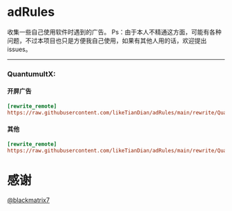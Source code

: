 # adRules

收集一些自己使用软件时遇到的广告。
Ps：由于本人不精通这方面，可能有各种问题，不过本项目也只是方便我自己使用，如果有其他人用的话，欢迎提出issues。

***

### QuantumultX:
#### 开屏广告
```ini
[rewrite_remote]
https://raw.githubusercontent.com/likeTianDian/adRules/main/rewrite/QuantumultX/startup.qxrewrite
```

#### 其他
```ini
[rewrite_remote]
https://raw.githubusercontent.com/likeTianDian/adRules/main/rewrite/QuantumultX/Ads.qxrewrite
```

# 感谢

[@blackmatrix7](https://github.com/blackmatrix7)
